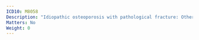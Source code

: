 ```yaml
---
ICD10: M8058
Description: "Idiopathic osteoporosis with pathological fracture: Other"
Matters: No
Weight: 0
---
```


